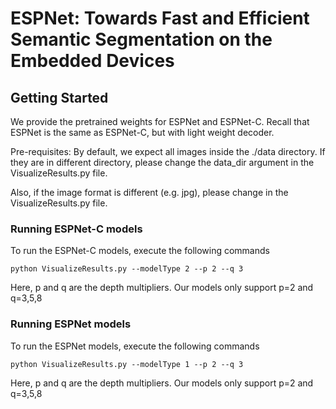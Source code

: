 # ESPNet: Towards Fast and Efficient Semantic Segmentation on the Embedded Devices


## Getting Started
We provide the pretrained weights for ESPNet and ESPNet-C. Recall that ESPNet is the same as ESPNet-C, but with light weight decoder.

Pre-requisites: By default, we expect all images inside the ./data directory. If they are in different directory, please change the  data_dir argument in the VisualizeResults.py file.

Also, if the image format is different (e.g. jpg), please change in the VisualizeResults.py file.


### Running ESPNet-C models
To run the ESPNet-C models, execute the following commands

```
python VisualizeResults.py --modelType 2 --p 2 --q 3
```

Here, p and q are the depth multipliers. Our models only support p=2 and q=3,5,8


### Running ESPNet models
To run the ESPNet models, execute the following commands

```
python VisualizeResults.py --modelType 1 --p 2 --q 3
```

Here, p and q are the depth multipliers. Our models only support p=2 and q=3,5,8

